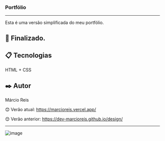 ### Portfólio

---

Esta é uma versão simplificada do meu portfólio.

## 🚀 Finalizado.

## 📋 Tecnologias
HTML + CSS

## ✒️ Autor
Márcio Reis

😊 Verão atual: https://marcioreis.vercel.app/

😊 Verão anterior: https://dev-marcioreis.github.io/design/

---
![image](https://user-images.githubusercontent.com/122680054/236703533-c0c42821-d250-46fa-934d-368ef5d4d5bf.png)

